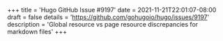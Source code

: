 +++
title = 'Hugo GitHub Issue #9197'
date = 2021-11-21T22:01:07-08:00
draft = false
details = 'https://github.com/gohugoio/hugo/issues/9197'
description = 'Global resource vs page resource discrepancies for markdown files'
+++
